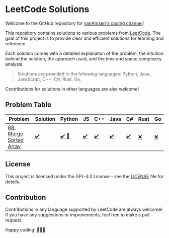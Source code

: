 # LeetCode Solutions

Welcome to the GitHub repository for [vanAmsen's coding channel](https://www.youtube.com/channel/UCK3RD5HI2m5tstY-qHCDYjg)!

This repository contains solutions to various problems from [LeetCode](https://leetcode.com/). The goal of this project is to provide clear and efficient solutions for learning and reference.

Each solution comes with a detailed explanation of the problem, the intuition behind the solution, the approach used, and the time and space complexity analysis.

> Solutions are provided in the following languages: Python, Java, JavaScript, C++, C#, Rust, Go. 

Contributions for solutions in other languages are also welcome!

## Problem Table

| Problem | Solution | Python | JS | C++ | Java | C# | Rust | Go |
| ------- | -------- | ------ | -----------| ----| -----| -- | ---- | -- |
| [88. Merge Sorted Array](https://leetcode.com/problems/merge-sorted-array/description/) | [✔️](solutions/0088-merge-sorted-array.md) | [✔️](solutions/python/0088-merge-sorted-array.py) [🚀](https://youtu.be/TE-PpnvQ3_U) | [✔️](solutions/javascript/0088-merge-sorted-array.js) | [✔️](solutions/cpp/0088-merge-sorted-array.cpp) | [✔️](solutions/java/0088-merge-sorted-array.java) | [✔️](solutions/csharp/0088-merge-sorted-array.cs) | [❌](solutions/rust/0088-merge-sorted-array.rs) | [❌](solutions/go/0088-merge-sorted-array.go) |




## License

This project is licensed under the GPL-3.0 License - see the [LICENSE](LICENSE) file for details.

## Contribution

Contributions in any language supported by LeetCode are always welcome! If you have any suggestions or improvements, feel free to make a pull request.

Happy coding! 🎉👩‍💻
